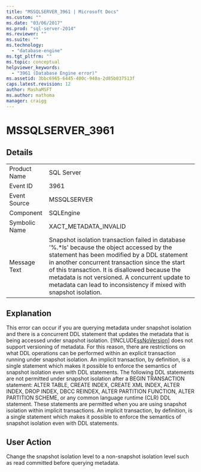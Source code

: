 ```yaml
---
title: "MSSQLSERVER_3961 | Microsoft Docs"
ms.custom: ""
ms.date: "03/06/2017"
ms.prod: "sql-server-2014"
ms.reviewer: ""
ms.suite: ""
ms.technology: 
  - "database-engine"
ms.tgt_pltfrm: ""
ms.topic: conceptual
helpviewer_keywords: 
  - "3961 (Database Engine error)"
ms.assetid: 3bbc6965-6445-400c-940a-2d85b037513f
caps.latest.revision: 12
author: MashaMSFT
ms.author: mathoma
manager: craigg
---
```

# MSSQLSERVER_3961
    
## Details  
  
|||  
|-|-|  
|Product Name|SQL Server|  
|Event ID|3961|  
|Event Source|MSSQLSERVER|  
|Component|SQLEngine|  
|Symbolic Name|XACT_METADATA_INVALID|  
|Message Text|Snapshot isolation transaction failed in database '%.*ls' because the object accessed by the statement has been modified by a DDL statement in another concurrent transaction since the start of this transaction.  It is disallowed because the metadata is not versioned. A concurrent update to metadata can lead to inconsistency if mixed with snapshot isolation.|  
  
## Explanation  
 This error can occur if you are querying metadata under snapshot isolation and there is a concurrent DDL statement that updates the metadata that is being accessed under snapshot isolation. [!INCLUDE[ssNoVersion](../../includes/ssnoversion-md.md)] does not support versioning of metadata. For this reason, there are restrictions on what DDL operations can be performed within an explicit transaction running under snapshot isolation. An implicit transaction, by definition, is a single statement which makes it possible to enforce the semantics of snapshot isolation even with DDL statements. The following DDL statements are not permitted under snapshot isolation after a BEGIN TRANSACTION statement: ALTER TABLE, CREATE INDEX, CREATE XML INDEX, ALTER INDEX, DROP INDEX, DBCC REINDEX, ALTER PARTITION FUNCTION, ALTER PARTITION SCHEME, or any common language runtime (CLR) DDL statement. These statements are permitted when you are using snapshot isolation within implicit transactions. An implicit transaction, by definition, is a single statement which makes it possible to enforce the semantics of snapshot isolation even with DDL statements.  
  
## User Action  
 Change the snapshot isolation level to a non-snapshot isolation level such as read committed before querying metadata.  
  
  

